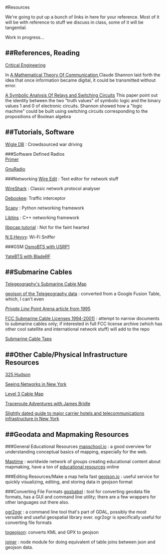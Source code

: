 #Resources

We're going to put up a bunch of links in here for your reference. Most of it will be with reference to stuff we discuss in class, some of it will be tangential.

Work in progress...



##References, Reading
---
[Critical Engineering](http://criticalengineering.org/)

In [A Mathematical Theory Of Communication ](http://cm.bell-labs.com/cm/ms/what/shannonday/shannon1948.pdf) Claude Shannon laid forth the idea that once information became digital, it could be transmitted without error. 

[A Symbolic Analysis Of Relays and Switching Circuits](https://www.cs.virginia.edu/~evans/greatworks/shannon38.pdf) This paper point out the identity between the two "truth values" of symbolic logic and the binary values 1 and 0 of electronic circuits. Shannon showed how a "logic machine" could be built using switching circuits corresponding to the propositions of Boolean algebra



<!--
[Delivery For Mr. Assange](https://wwwwwwwwwwwwwwwwwwwwww.bitnik.org/assange/)

[Newstweek](http://newstweek.com/)


-->
##Tutorials, Software
---
[Wigle DB](https://wigle.net) : Crowdsourced war driving

###Software Defined Radios	
[Primer](https://github.com/samatt/ArtSec-SDR)

[GnuRadio](http://gnuradio.org/redmine/projects/gnuradio/wiki)

###Networking
[Wire Edit](https://wireedit.com/) : Text editor for network stuff

[WireShark](https://www.wireshark.org/) : Classic network protocol analyser

[Debookee]([http://www.iwaxx.com/debookee/): Traffic interceptor

[Scapy](http://www.secdev.org/projects/scapy/) : Python networking framework

[Libtins](http://libtins.github.io/) : C++ networking framework

[libpcap tutorial](http://eecs.wsu.edu/~sshaikot/docs/lbpcap/libpcap-tutorial.pdf) : Not for the faint hearted

[N.S.Heyyy](https://github.com/antiboredom/nsheyy_gui/releases): Wi-Fi Sniffer

###GSM
[OsmoBTS with USRP1](http://scriptogr.am/samatt/post/running-osmobts-with)

[YateBTS with BladeRF](http://scriptogr.am/samatt/post/running-yate-bts)

##Submarine Cables
---
[Telegeography's Submarine Cable Map](http://submarinecablemap.com)

[geojson of the Telegeography data](/march25/submarine_cables.geojson) : converted from a Google Fusion Table, which, I can't even

[*Private Line* Point Arena article from 1995](https://www.dropbox.com/s/ejdbrs9r4kf9mrq/private_line.pdf?dl=0)

[FCC Submarine Cable Licenses 1994-2001)](/march25/fcc) : attempt to narrow documents to submarine cables only; if interested in full FCC license archive (which has other cool satellite and international network stuff) will add to the repo

[Submarine Cable Taps](http://lifewinning.com/submarine-cable-taps)

##Other Cable/Physical Infrastructure Resources
---
[325 Hudson](https://gumroad.com/l/325Hudson)

[Seeing Networks in New York](http://seeingnetworks.in/nyc)

[Level 3 Cable Map](http://maps.level3.com)

[Traceroute Adventures with James Bridle](https://stml.makes.org/thimble/how-to-see-through-the-cloud)

[Slightly dated guide to major carrier hotels and telecommunications infrastructure in New York](http://cromwell-intl.com/travel/usa/new-york-internet/)

##Geodata and Mapmaking Resources
---

###General Educational Resources
[mapschool.io](http://mapschool.io) : a good overview for understanding conceptual basics of mapping, especially for the web.

[Maptime](http://maptime.io) : worldwide network of groups creating educational content about mapmaking, have a ton of [educational resources](http://maptime.io/lessons-resources/) online

###Editing Resources/Make a map hella fast
[geojson.io](http://geojson.io) : useful service for quickly visualizing, editing, and storing data in geojson format

###Converting File Formats
[gpsbabel](www.gpsbabel.org) : tool for converting geodata file formats, has a GUI and command line utility; there are a few wrappers for other languages out there also. 

[ogr2ogr](http://www.gdal.org/ogr2ogr.html) : a command line tool that's part of GDAL, possibly the most versatile and useful geospatial library ever. ogr2ogr is specifically useful for converting file formats

[togeojson](http://mapbox.github.io/togeojson/): converts KML and GPX to geojson

[joiner](https://github.com/mhkeller/joiner) : node module for doing equivalent of table joins between json and geojson data. 
